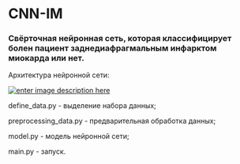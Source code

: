 # CNN-IM
### Свёрточная нейронная сеть, которая классифицирует болен пациент заднедиафрагмальным инфарктом миокарда или нет.


Архитектура нейронной сети:


[![enter image description here][2]][2]


[2]: https://i.ibb.co/2MBjsWk/new.png


define_data.py - выделение набора данных;

preprocessing_data.py - предварительная обработка данных;

model.py - модель нейронной сети;

main.py - запуск.
